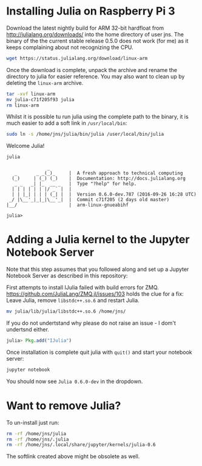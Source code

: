 
# Installing Julia on Raspberry Pi 3

Download the latest nightly build for ARM 32-bit hardfloat from http://julialang.org/downloads/ into the home directory of user jns. The binary of the the current stable release 0.5.0 does not work (for me) as it keeps complaining about not recognizing the CPU.

```bash
wget https://status.julialang.org/download/linux-arm
```

Once the download is complete, unpack the archive and rename the directory to julia for easier reference. You may also  want to clean up by deleting the ```linux-arm``` archive.

```bash
tar -xvf linux-arm
mv julia-c71f205f93 julia
rm linux-arm
```

Whilst it is possible tu run julia using the complete path to the binary, it is much easier to add a soft link in ```/usr/local/bin```:

```bash
sudo ln -s /home/jns/julia/bin/julia /user/local/bin/julia
```

Welcome Julia!

```bash
julia
```

```
               _
   _       _ _(_)_     |  A fresh approach to technical computing
  (_)     | (_) (_)    |  Documentation: http://docs.julialang.org
   _ _   _| |_  __ _   |  Type "?help" for help.
  | | | | | | |/ _` |  |
  | | |_| | | | (_| |  |  Version 0.6.0-dev.787 (2016-09-26 16:28 UTC)
 _/ |\__'_|_|_|\__'_|  |  Commit c71f205 (2 days old master)
|__/                   |  arm-linux-gnueabihf

julia> 
```


# Adding a Julia kernel to the Jupyter Notebook Server

Note that this step assumes that you followed along and set up a Jupyter Notebook Server as described in this repository:

First attempts to install IJulia failed with build errors for ZMQ. https://github.com/JuliaLang/ZMQ.jl/issues/103 holds the clue for a fix: Leave Julia, remove ```libstdc++.so.6``` and restart Julia.

```bash
mv julia/lib/julia/libstdc++.so.6 /home/jns/
```

If you do not undertstand why please do not raise an issue - I dom't undertsnd either.

```julia
julia> Pkg.add("IJulia")
```

Once installation is complete quit julia with ```quit()``` and start your notebook server:

```bash
jupyter notebook
```

You should now see ```Julia 0.6.0-dev``` in the dropdown.

# Want to remove Julia?

To un-install just run:

```bash
rm -rf /home/jns/julia
rm -rf /home/jns/.julia
rm -rf /home/jns/.local/share/jupyter/kernels/julia-0.6
```

The softlink created above might be obsolete as well.
